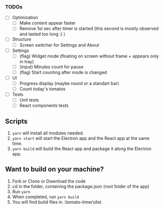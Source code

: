 ### TODOs
- [ ] Optimization
  - [ ] Make content appear faster
  - [ ] Remove 1st sec after timer is started (this second is mostly observed and lasted too long :) )
- [ ] Structure
  - [ ] Screen switcher for Settings and About
- [ ] Settings
  - [ ] (flag) Widget mode (floating on screen without frame + appears only in tray)
  - [ ] (input) Minutes count for pause
  - [ ] (flag) Start counting after mode is changed
- [ ] UI
  - [ ] Progress display (maybe round or a standart bar)
  - [ ] Count today's tomatos
- [ ] Tests
  - [ ] Unit tests
  - [ ] React components tests

## Scripts
1. ```yarn``` will install all modules needed.  
2. ```yarn start``` will start the Electron app and the React app at the same time.  
3. ```yarn build``` will build the React app and package it along the Electron app.

## Want to build on your machine?
1. Fork or Clone or Download the code
2. cd in the folder, containing the package.json (root folder of the app)
3. Run ```yarn```
4. When completed, run ```yarn build```
5. You will find build files in .\tomato-timer\dist
